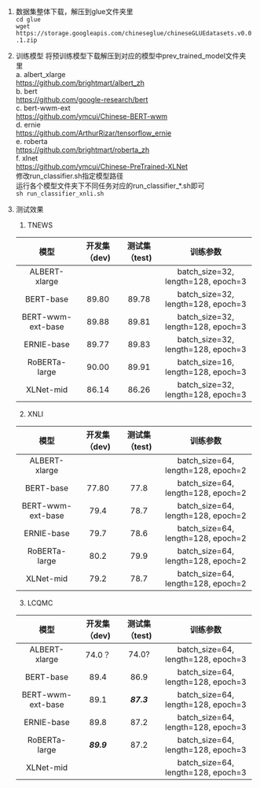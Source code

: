 1. 数据集整体下载，解压到glue文件夹里  
  ```cd glue ```  
  ```wget https://storage.googleapis.com/chineseglue/chineseGLUEdatasets.v0.0.1.zip```
  
2. 训练模型
  将预训练模型下载解压到对应的模型中prev_trained_model文件夹里  
  a. albert_xlarge  
  https://github.com/brightmart/albert_zh  
  b. bert  
  https://github.com/google-research/bert  
  c. bert-wwm-ext  
  https://github.com/ymcui/Chinese-BERT-wwm  
  d. ernie  
  https://github.com/ArthurRizar/tensorflow_ernie  
  e. roberta    
  https://github.com/brightmart/roberta_zh  
  f. xlnet  
  https://github.com/ymcui/Chinese-PreTrained-XLNet  
  修改run_classifier.sh指定模型路径  
  运行各个模型文件夹下不同任务对应的run_classifier_*.sh即可  
  ```sh run_classifier_xnli.sh```

3. 测试效果

    1. TNEWS
    
    | 模型 | 开发集（dev) | 测试集（test) | 训练参数 |
    | :----:| :----: | :----: | :----: |
    | ALBERT-xlarge |	 |	|batch_size=32, length=128, epoch=3 |
    | BERT-base	| 89.80	| 89.78	| batch_size=32, length=128, epoch=3 |
    | BERT-wwm-ext-base | 89.88 | 89.81 |	batch_size=32, length=128, epoch=3 |
    | ERNIE-base	| 89.77	|89.83 | batch_size=32, length=128, epoch=3 |
    | RoBERTa-large	|90.00 | 89.91 |	batch_size=16, length=128, epoch=3 |
    | XLNet-mid	|86.14 | 86.26 |	batch_size=32, length=128, epoch=3 | 

    2. XNLI
    
    | 模型 | 开发集（dev) | 测试集（test) | 训练参数 |
    | :----:| :----: | :----: | :----: |
    | ALBERT-xlarge |	 |	|batch_size=64, length=128, epoch=2 |
    | BERT-base	| 77.80	| 77.8	| batch_size=64, length=128, epoch=2 |
    | BERT-wwm-ext-base | 79.4 | 78.7 |	batch_size=64, length=128, epoch=2 |
    | ERNIE-base	| 79.7	|78.6 | batch_size=64, length=128, epoch=2 |
    | RoBERTa-large	|80.2 |79.9 |	batch_size=64, length=128, epoch=2 |
    | XLNet-mid	|79.2 | 78.7 |	batch_size=64, length=128, epoch=2 | 
    
    3. LCQMC
    
    | 模型 | 开发集（dev) | 测试集（test) | 训练参数 |
    | :----:| :----: | :----: | :----: |
    | ALBERT-xlarge | 74.0？	 | 74.0?	|batch_size=64, length=128, epoch=3 |
    | BERT-base	| 89.4 	| 86.9 	| batch_size=64, length=128, epoch=3 |
    | BERT-wwm-ext-base |89.1   | ***87.3*** |	batch_size=64, length=128, epoch=3 |
    | ERNIE-base	| 89.8 	| 87.2 | batch_size=64, length=128, epoch=3|
    | RoBERTa-large	|***89.9***  | 87.2|	batch_size=64, length=128, epoch=3 |
    | XLNet-mid	| |  |	batch_size=64, length=128, epoch=3 | 



